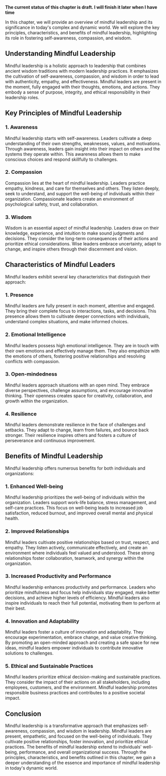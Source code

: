 **The current status of this chapter is draft. I will finish it later when I have time**

In this chapter, we will provide an overview of mindful leadership and its significance in today's complex and dynamic world. We will explore the key principles, characteristics, and benefits of mindful leadership, highlighting its role in fostering self-awareness, compassion, and wisdom.

Understanding Mindful Leadership
--------------------------------

Mindful leadership is a holistic approach to leadership that combines ancient wisdom traditions with modern leadership practices. It emphasizes the cultivation of self-awareness, compassion, and wisdom in order to lead with authenticity, empathy, and effectiveness. Mindful leaders are present in the moment, fully engaged with their thoughts, emotions, and actions. They embody a sense of purpose, integrity, and ethical responsibility in their leadership roles.

Key Principles of Mindful Leadership
------------------------------------

### 1. Awareness

Mindful leadership starts with self-awareness. Leaders cultivate a deep understanding of their own strengths, weaknesses, values, and motivations. Through awareness, leaders gain insight into their impact on others and the systems they operate within. This awareness allows them to make conscious choices and respond skillfully to challenges.

### 2. Compassion

Compassion lies at the heart of mindful leadership. Leaders practice empathy, kindness, and care for themselves and others. They listen deeply, seek to understand, and support the well-being of individuals within their organization. Compassionate leaders create an environment of psychological safety, trust, and collaboration.

### 3. Wisdom

Wisdom is an essential aspect of mindful leadership. Leaders draw on their knowledge, experience, and intuition to make sound judgments and decisions. They consider the long-term consequences of their actions and prioritize ethical considerations. Wise leaders embrace uncertainty, adapt to change, and inspire others through their discernment and vision.

Characteristics of Mindful Leaders
----------------------------------

Mindful leaders exhibit several key characteristics that distinguish their approach:

### 1. Presence

Mindful leaders are fully present in each moment, attentive and engaged. They bring their complete focus to interactions, tasks, and decisions. This presence allows them to cultivate deeper connections with individuals, understand complex situations, and make informed choices.

### 2. Emotional Intelligence

Mindful leaders possess high emotional intelligence. They are in touch with their own emotions and effectively manage them. They also empathize with the emotions of others, fostering positive relationships and resolving conflicts with compassion.

### 3. Open-mindedness

Mindful leaders approach situations with an open mind. They embrace diverse perspectives, challenge assumptions, and encourage innovative thinking. Their openness creates space for creativity, collaboration, and growth within the organization.

### 4. Resilience

Mindful leaders demonstrate resilience in the face of challenges and setbacks. They adapt to change, learn from failures, and bounce back stronger. Their resilience inspires others and fosters a culture of perseverance and continuous improvement.

Benefits of Mindful Leadership
------------------------------

Mindful leadership offers numerous benefits for both individuals and organizations:

### 1. Enhanced Well-being

Mindful leadership prioritizes the well-being of individuals within the organization. Leaders support work-life balance, stress management, and self-care practices. This focus on well-being leads to increased job satisfaction, reduced burnout, and improved overall mental and physical health.

### 2. Improved Relationships

Mindful leaders cultivate positive relationships based on trust, respect, and empathy. They listen actively, communicate effectively, and create an environment where individuals feel valued and understood. These strong relationships foster collaboration, teamwork, and synergy within the organization.

### 3. Increased Productivity and Performance

Mindful leadership enhances productivity and performance. Leaders who prioritize mindfulness and focus help individuals stay engaged, make better decisions, and achieve higher levels of efficiency. Mindful leaders also inspire individuals to reach their full potential, motivating them to perform at their best.

### 4. Innovation and Adaptability

Mindful leaders foster a culture of innovation and adaptability. They encourage experimentation, embrace change, and value creative thinking. By promoting an open-minded approach and creating a safe space for new ideas, mindful leaders empower individuals to contribute innovative solutions to challenges.

### 5. Ethical and Sustainable Practices

Mindful leaders prioritize ethical decision-making and sustainable practices. They consider the impact of their actions on all stakeholders, including employees, customers, and the environment. Mindful leadership promotes responsible business practices and contributes to a positive societal impact.

Conclusion
----------

Mindful leadership is a transformative approach that emphasizes self-awareness, compassion, and wisdom in leadership. Mindful leaders are present, empathetic, and focused on the well-being of individuals. They cultivate positive relationships, foster innovation, and prioritize ethical practices. The benefits of mindful leadership extend to individuals' well-being, performance, and overall organizational success. Through the principles, characteristics, and benefits outlined in this chapter, we gain a deeper understanding of the essence and importance of mindful leadership in today's dynamic world.
